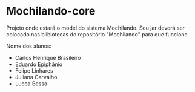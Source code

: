 # Mochilando-core
Projeto onde estará o model do sistema Mochilando. Seu jar deverá ser colocado nas blibiotecas do repositório "Mochilando" para que funcione.

Nome dos alunos:

- Carlos Henrique Brasileiro
- Eduardo Epiphânio
- Felipe Linhares
- Juliana Carvalho
- Lucca Bessa
